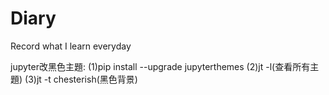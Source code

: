 # Diary
Record what I learn everyday

jupyter改黑色主題:
  (1)pip install --upgrade jupyterthemes
  (2)jt -l(查看所有主題)
  (3)jt -t chesterish(黑色背景)
